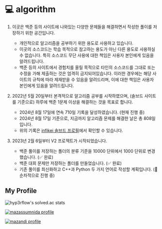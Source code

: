 # 💻 algorithm

1. 이곳은 백준 등의 사이트에 나와있는 다양한 문제들을 해결하면서 작성한 풀이를 저장하기 위한 공간입니다.

    - 개인적으로 알고리즘을 공부하기 위한 용도로 사용하고 있습니다.
    - 이곳의 소스코드는 학습 목적으로 참고하는 용도가 아닌 다른 용도로 사용하실 수 없습니다. 특히 소스코드 무단 사용에 대한 책임은 사용자 본인에게 있음을 알려드립니다.
    - 백준 등의 사이트에서 경험치를 올릴 목적으로 타인의 소스코드를 그대로 또는 수정을 가해 제출하는 것은 엄격히 금지되어있습니다. 이러한 경우에는 해당 사이트의 규칙에 따라 제재받을 수 있음을 알려드리며, 이에 대한 책임은 사용자 본인에게 있음을 알려드립니다.

2. 2022년 5월 20일부터 본격적으로 알고리즘 공부를 시작하였으며, (솔브드 사이트를 기준으로) 하루에 백준 1문제 이상을 해결하는 것을 목표로 합니다.

    - 2024년 8월 17일에 연속 710일 기록을 달성하였습니다. (현재 진행 중)
    - 2024년 8월 17일 기준으로, 지금까지 알고리즘 문제를 해결한 날은 총 808일입니다.
    - 위의 기록은 [infikei 솔브드 프로필](https://solved.ac/profile/infikei)에서 확인할 수 있습니다.

3. 2023년 2월 6일부터 V2 프로젝트가 시작되었습니다.

    - 백준 풀이를 저장하는 폴더의 분류 기준을 10000 단위에서 1000 단위로 변경했습니다. (✅ 완료)
    - 백준 대회 문제만 저장하는 폴더를 만들었습니다. (✅ 완료)
    - 기존 풀이를 최신화하고 C++과 Python 두 가지 언어로 작성할 계획입니다. (🔄 순차적으로 진행 중)

## My Profile

![hyp3rflow's solved.ac stats](https://github-readme-solvedac.hyp3rflow.vercel.app/api/?handle=infikei)

[![mazassumnida profile](http://mazassumnida.wtf/api/v2/generate_badge?boj=infikei)](https://solved.ac/profile/infikei)

[![mazandi profile](http://mazandi.herokuapp.com/api?handle=infikei&theme=dark)](https://solved.ac/profile/infikei)
